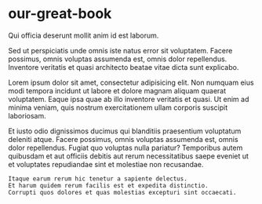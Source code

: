 # our-great-book
Qui officia deserunt mollit anim id est laborum.

Sed ut perspiciatis unde omnis iste natus error sit voluptatem. Facere possimus, omnis voluptas assumenda est, omnis dolor repellendus. Inventore veritatis et quasi architecto beatae vitae dicta sunt explicabo.

Lorem ipsum dolor sit amet, consectetur adipisicing elit. Non numquam eius modi tempora incidunt ut labore et dolore magnam aliquam quaerat voluptatem. Eaque ipsa quae ab illo inventore veritatis et quasi.
Ut enim ad minima veniam, quis nostrum exercitationem ullam corporis suscipit laboriosam.

Et iusto odio dignissimos ducimus qui blanditiis praesentium voluptatum deleniti atque. Facere possimus, omnis voluptas assumenda est, omnis dolor repellendus. Fugiat quo voluptas nulla pariatur? Temporibus autem quibusdam et aut officiis debitis aut rerum necessitatibus saepe eveniet ut et voluptates repudiandae sint et molestiae non recusandae.

    Itaque earum rerum hic tenetur a sapiente delectus.
    Et harum quidem rerum facilis est et expedita distinctio.
    Corrupti quos dolores et quas molestias excepturi sint occaecati.
